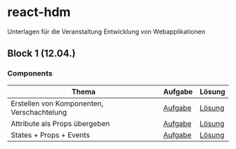# react-hdm
Unterlagen für die Veranstaltung Entwicklung von Webapplikationen


## Block 1 (12.04.)

### Components

| Thema | Aufgabe | Lösung |
|-|-|-|
| Erstellen von Komponenten, Verschachtelung | [Aufgabe](https://jsfiddle.net/waalzer/gvLy3mos/) | [Lösung](https://jsfiddle.net/waalzer/027yuLL9/) |
| Attribute als Props übergeben | [Aufgabe](https://jsfiddle.net/waalzer/yckvt9xn/) | [Lösung](https://jsfiddle.net/waalzer/udp0s8ma/) |
| States + Props + Events | [Aufgabe](https://jsfiddle.net/joegas/9o90yyh7/) | [Lösung](https://jsfiddle.net/joegas/kwwo9gLd/) |
